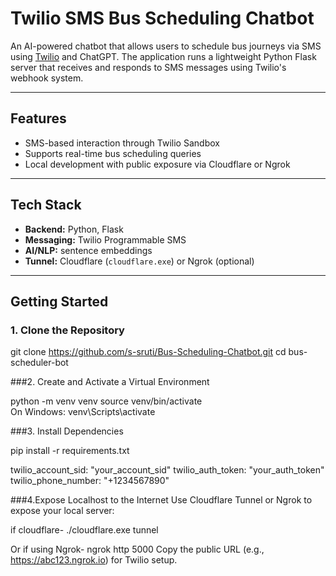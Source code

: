 # Twilio SMS Bus Scheduling Chatbot

An AI-powered chatbot that allows users to schedule bus journeys via SMS using [Twilio](https://www.twilio.com/) and ChatGPT. The application runs a lightweight Python Flask server that receives and responds to SMS messages using Twilio's webhook system.

---

##  Features

- SMS-based interaction through Twilio Sandbox
-  Supports real-time bus scheduling queries
-  Local development with public exposure via Cloudflare or Ngrok

---

##  Tech Stack

- **Backend:** Python, Flask
- **Messaging:** Twilio Programmable SMS
- **AI/NLP:** sentence embeddings
- **Tunnel:** Cloudflare (`cloudflare.exe`) or Ngrok (optional)

---

##  Getting Started

### 1. Clone the Repository


git clone https://github.com/s-sruti/Bus-Scheduling-Chatbot.git
cd bus-scheduler-bot

###2. Create and Activate a Virtual Environment

python -m venv venv
source venv/bin/activate         
On Windows: venv\Scripts\activate

###3. Install Dependencies


pip install -r requirements.txt

twilio_account_sid: "your_account_sid"
twilio_auth_token: "your_auth_token"
twilio_phone_number: "+1234567890"


###4.Expose Localhost to the Internet
Use Cloudflare Tunnel or Ngrok to expose your local server:

if cloudflare-
./cloudflare.exe tunnel

Or if using Ngrok-
ngrok http 5000
Copy the public URL (e.g., https://abc123.ngrok.io) for Twilio setup.

